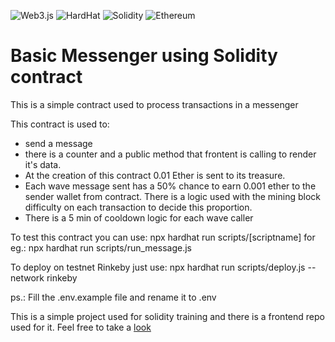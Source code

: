 
<p>
<img alt="Web3.js" src="https://img.shields.io/badge/-Web3.js-F16822?style=for-the-badge&logo=web3.js&logoColor=white" />
<img alt="HardHat" src="https://img.shields.io/badge/-Hardhat-7C86C7?style=for-the-badge&logo=hardhat&logoColor=white" />
<img alt="Solidity" src="https://img.shields.io/badge/-Solidity-BAC9F9?style=for-the-badge&logo=solidity&logoColor=363636" />
<img alt="Ethereum" src="https://img.shields.io/badge/-Ethereum-3C3C3D?style=for-the-badge&logo=ethereum&logoColor=white" />
</p>

# Basic Messenger using Solidity contract

This is a simple contract used to process transactions in a messenger

This contract is used to: 


- send a message
- there is a counter and a public method that frontent is calling to render it's data.
- At the creation of this contract 0.01 Ether is sent to its treasure.
- Each wave message sent has a 50% chance to earn 0.001 ether to the sender wallet from contract. There is a logic used with the mining block difficulty on each transaction to decide this proportion.
- There is a 5 min of cooldown logic for each wave caller

To test this contract you can use: 
 npx hardhat run scripts/[scriptname] for eg.:  npx hardhat run scripts/run_message.js  
 
To deploy on testnet Rinkeby just use: 
  npx hardhat run scripts/deploy.js --network rinkeby

  ps.: Fill the .env.example file and rename it to .env
  
 This is a simple project used for solidity training and there is a frontend repo used for it. Feel free to take a [look](https://github.com/ronylucca/decentralized-messenger-portal)
